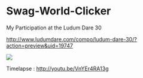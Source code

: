 Swag-World-Clicker
==================

My Participation at the Ludum Dare 30

http://www.ludumdare.com/compo/ludum-dare-30/?action=preview&uid=19747

<img src="https://i.imgur.com/AL9Hzbb.png" />

Timelapse : http://youtu.be/VnYEr4RA13g

